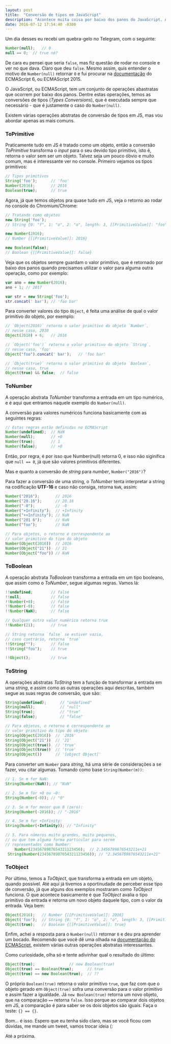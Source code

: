 ```yaml
---
layout: post
title:  "Conversão de tipos em JavaScript"
description: "Acontece muita coisa por baixo dos panos do JavaScript. A conversão de tipo é uma delas, então vamos aprender sobre isso."
date: 2016-07-12 17:54:40 -0300
---
```


Um dia desses eu recebi um quebra-gelo no Telegram, com o seguinte:

```js
Number(null);	// 0
null == 0;	// true né?
```

De cara eu pensei que seria `false`, mas fiz questão de rodar no console e ver no que dava. Claro que deu `false`. Mesmo assim, quis entender o motivo de `Number(null)` retornar `0` e fui procurar na [documentação](http://www.ecma-international.org/ecma-262/6.0/index.html#sec-type-conversion) do ECMAScript 6, ou ECMAScript 2015.

O JavaScript, ou ECMAScript, tem um conjunto de operações abastratas que ocorrem por baixo dos panos. Dentre estas operações, temos as conversões de tipos (*Types Conversions*), que é executada sempre que necessário - que é justamente o caso do `Number(null)`.

Existem várias operações abstratas de conversão de tipos em JS, mas vou abordar apenas as mais comuns.

### ToPrimitive

Praticamente tudo em JS é tratado como um objeto, então a conversão *ToPrimitive* transforma o *input* para o seu devido tipo primitivo, isto é, retorna o valor sem ser um objeto. Talvez seja um pouco óbvio e muito comum, mas é interessante ver no console. Primeiro vejamos os tipos primitivos:

```js
// Tipos primitivos
String('foo');      // 'foo'
Number(2016);       // 2016
Boolean(true);      // true
```

Agora, já que temos objetos pra quase tudo em JS, veja o retorno ao rodar no console do Chromium/Chrome:

```js
// Tratando como objetos
new String('foo');
// String {0: "f", 1: "o", 2: "o", length: 3, [[PrimitiveValue]]: "foo"}

new Number(2016);
// Number {[[PrimitiveValue]]: 2016}

new Boolean(false);
// Boolean {[[PrimitiveValue]]: false}
```

Veja que os objetos sempre guardam o valor primitivo, que é retornado por baixo dos panos quando precisamos utilizar o valor para alguma outra operação, como por exemplo:

```js
var ano = new Number(2016);
ano + 1; // 2017

var str = new String('foo');
str.concat(' bar'); // 'foo bar'
```

Para converter valores do tipo `Object`, é feita uma análise de qual o valor primitivo do objeto, por exemplo:

```js
// `Object(2010)` retorna o valor primitivo do objeto `Number`,
// nesse caso, 2010
Object(2010) + 6;   // 2016

// `Object('foo')` retorna o valor primitivo do objeto `String`,
// nesse caso, 'foo'
Object("foo").concat(' bar');   // 'foo bar'

// `Object(true)` retorna o valor primitivo do objeto `Boolean`,
// nesse caso, true
Object(true) && false;  // false
```


### ToNumber

A operação abstrata *ToNumber* transforma a entrada em um tipo numérico, e é aqui que entramos naquele exemplo do `Number(null)`.

A conversão para valores numéricos funciona basicamente com as seguintes regras:

```js
// Estas regras estão definidas no ECMAScript
Number(undefined);  // NaN
Number(null);       // +0
Number(true);       // 1
Number(false);      // +0
```

Então, por regra, é por isso que Number(null) retorna 0, e isso não siginifica que `null == 0`, já que são valores primitivos diferentes.

Mas e quanto a conversão de *string* para *number*, `Number("2016")`?

Para fazer a conversão de uma string, o *ToNumber* tenta interpretar a string na codificação **UTF-16** e caso não consiga, retorna `NaN`, assim:

```js
Number("2016");       // 2016
Number("20.16");      // 20.16
Number("-0");         // -0
Number("+Infinity");  // +Infinity
Number("++Infinity"); // NaN
Number("201 6");      // NaN
Number("foo");        // NaN

// Para objetos, o retorno é correspondente ao
// valor primitivo do tipo do objeto
Number(Object(2016))  // 2016
Number(Object("21"))  // 21
Number(Object("foo")) // NaN
```


### ToBoolean

A operação abstrata *ToBoolean* transforma a entrada em um tipo booleano, que assim como o *ToNumber*, segue algumas regras. Vamos lá:

```js
!!undefined;        // false
!!null;             // false
!!Number(+0);       // false
!!Number(-0);       // false
!!Number(NaN);      // false

// Qualquer outro valor numérico retorna true
!!Number(21);       // true

// String retorna `false` se estiver vazia,
// caso contrário, retorna `true`
!!String("");       // false
!!String("foo");    // true

!!Object();         // true
```


### ToString

A operações abstratas *ToString* tem a função de transformar a entrada em uma *string*, e assim como as outras operações aqui descritas, também segue as suas regras de conversão, que são:

```js
String(undefined);      // "undefined"
String(null);           // "null"
String(true);           // "true"
String(false);          // "false"

// Para objetos, o retorno é correspondente ao
// valor primitivo do tipo do objeto
String(Object(2016))  // '2016'
String(Object("21"))  // '21'
String(Object(true))  // 'true'
String(Object(true))  // 'true'
String(Object())      // '[object Object]'
```

Para converter um `Number` para *string*, há uma série de considerações a se fazer, vou citar algumas. Tomando como base `String(Number(m))`:

```js
// 1. Se m for NaN:
String(Number(NaN)); // "NaN"

// 2. Se m for +0 ou −0:
String(Number(-0)); // "0"

// 3. Se m for menor que 0 (zero):
String(Number(-2016)); // "-2016"

// 4. Se m for +Infinity:
String(Number(+Infinity)); // "Infinity"

// 5. Para números muito grandes, muito pequenos,
// ou que tem alguma forma particular para serem
// representados como Number:
	Number(2345678987654321123456);	 // 2.3456789876543211e+21
 String(Number(2345678987654321123456)); // "2.3456789876543211e+21"
```

### ToObject
Por último, temos a *ToObject*, que transforma a entrada em um objeto, quando possível. Até aqui já tivemos a oportinudade de perceber esse tipo de conversão, já que alguns dos exemplos mostraram como *ToObject* funciona. O que acontece basicamente é que *ToObject* avalia o tipo primitivo da entrada e retorna um novo objeto daquele tipo, com o valor da entrada. Veja bem:

```js
Object(2016);	// Number {[[PrimitiveValue]]: 2016}
Object('foo');	// String {0: "f", 1: "o", 2: "o", length: 3, [[PrimitiveValue]]: "foo"}
Object(true);	// Boolean {[[PrimitiveValue]]: true}
```

Enfim, achei a resposta para o `Number(null)` retornar `0` e deu pra aprender um bocado. Recomendo que você dê uma olhada na [documentação do ECMAScript](http://www.ecma-international.org/ecma-262/6.0/index.html), existem várias outras operações abstratas interessantes.

Como curiosidade, olha só e tente adivinhar qual o resultado do último:

```js
Object(true);				// new Boolean(true)
Object(true) == Boolean(true);		// true
Object(true) == new Boolean(true);	// ??
```

O próprio `Boolean(true)` retorna o valor primitivo `true`, que faz com que o objeto gerado em `Object(true)` sofra uma conversão para o valor primitivo e assim fazer a igualdade. Já `new Boolean(true)` retorna um novo objeto, que na comparação `==` retorna `false`. Isso porque ao comparar dois objetos em JS, a comparação é para saber se os dois objetos são iguais. Faça o teste: `{} == {}`.

Bom... é isso. Espero que eu tenha sido claro, mas se você ficou com dúvidas, me mande um tweet, vamos trocar ideia (:

Até a próxima.
